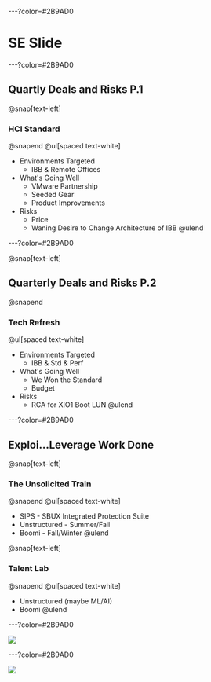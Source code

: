 ---?color=#2B9AD0
# SE Slide

---?color=#2B9AD0

## Quartly Deals and Risks P.1

@snap[text-left]
### HCI Standard
@snapend
@ul[spaced text-white]
- Environments Targeted
  - IBB & Remote Offices
- What's Going Well
  - VMware Partnership
  - Seeded Gear
  - Product Improvements
- Risks
  - Price
  - Waning Desire to Change Architecture of IBB
@ulend

---?color=#2B9AD0

@snap[text-left]
## Quarterly Deals and Risks P.2
@snapend

### Tech Refresh
@ul[spaced text-white]
- Environments Targeted
  - IBB & Std & Perf
- What's Going Well
  - We Won the Standard
  - Budget
- Risks
  - RCA for XIO1 Boot LUN
@ulend


---?color=#2B9AD0

## Exploi...Leverage Work Done

@snap[text-left]
### The Unsolicited Train
@snapend
@ul[spaced text-white]
  - SIPS - SBUX Integrated Protection Suite
  - Unstructured - Summer/Fall
  - Boomi - Fall/Winter
@ulend

@snap[text-left]
### Talent Lab
@snapend
@ul[spaced text-white]
  - Unstructured (maybe ML/AI)
  - Boomi
@ulend

---?color=#2B9AD0

![ ](https://i.imgur.com/P9WYDkU.png)

---?color=#2B9AD0

![](https://i.imgur.com/DupBAWu.png)

